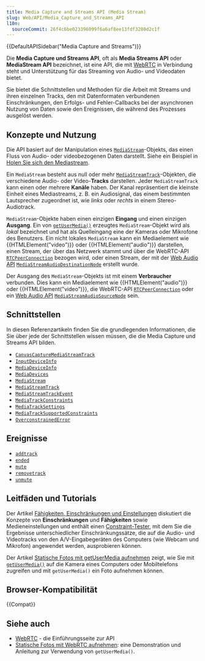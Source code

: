 ```yaml
---
title: Media Capture and Streams API (Media Stream)
slug: Web/API/Media_Capture_and_Streams_API
l10n:
  sourceCommit: 26f4c6be023396099f6a6af8ee13fdf3280d2c1f
---
```


{{DefaultAPISidebar("Media Capture and Streams")}}

Die **Media Capture und Streams API**, oft als **Media Streams API** oder **MediaStream API** bezeichnet, ist eine API, die mit [WebRTC](/de/docs/Web/API/WebRTC_API) in Verbindung steht und Unterstützung für das Streaming von Audio- und Videodaten bietet.

Sie bietet die Schnittstellen und Methoden für die Arbeit mit Streams und ihren einzelnen Tracks, den mit Datenformaten verbundenen Einschränkungen, den Erfolgs- und Fehler-Callbacks bei der asynchronen Nutzung von Daten sowie den Ereignissen, die während des Prozesses ausgelöst werden.

## Konzepte und Nutzung

Die API basiert auf der Manipulation eines [`MediaStream`](/de/docs/Web/API/MediaStream)-Objekts, das einen Fluss von Audio- oder videobezogenen Daten darstellt. Siehe ein Beispiel in [Holen Sie sich den Mediastream](/de/docs/Web/API/Media_Capture_and_Streams_API/Taking_still_photos#the_startup_function).

Ein `MediaStream` besteht aus null oder mehr [`MediaStreamTrack`](/de/docs/Web/API/MediaStreamTrack)-Objekten, die verschiedene Audio- oder Video-**Tracks** darstellen. Jeder `MediaStreamTrack` kann einen oder mehrere **Kanäle** haben. Der Kanal repräsentiert die kleinste Einheit eines Mediastreams, z. B. ein Audiosignal, das einem bestimmten Lautsprecher zugeordnet ist, wie _links_ oder _rechts_ in einem Stereo-Audiotrack.

`MediaStream`-Objekte haben einen einzigen **Eingang** und einen einzigen **Ausgang**. Ein von [`getUserMedia()`](/de/docs/Web/API/MediaDevices/getUserMedia) erzeugtes `MediaStream`-Objekt wird als _lokal_ bezeichnet und hat als Quelleingang eine der Kameras oder Mikrofone des Benutzers. Ein nicht lokales `MediaStream` kann ein Mediaelement wie {{HTMLElement("video")}} oder {{HTMLElement("audio")}} darstellen, einen Stream, der über das Netzwerk stammt und über die WebRTC-API [`RTCPeerConnection`](/de/docs/Web/API/RTCPeerConnection) bezogen wird, oder einen Stream, der mit der [Web Audio API](/de/docs/Web/API/Web_Audio_API) [`MediaStreamAudioDestinationNode`](/de/docs/Web/API/MediaStreamAudioDestinationNode) erstellt wurde.

Der Ausgang des `MediaStream`-Objekts ist mit einem **Verbraucher** verbunden. Dies kann ein Mediaelement wie {{HTMLElement("audio")}} oder {{HTMLElement("video")}}, die WebRTC-API [`RTCPeerConnection`](/de/docs/Web/API/RTCPeerConnection) oder ein [Web Audio API](/de/docs/Web/API/Web_Audio_API) [`MediaStreamAudioSourceNode`](/de/docs/Web/API/MediaStreamAudioSourceNode) sein.

## Schnittstellen

In diesen Referenzartikeln finden Sie die grundlegenden Informationen, die Sie über jede der Schnittstellen wissen müssen, die die Media Capture und Streams API bilden.

- [`CanvasCaptureMediaStreamTrack`](/de/docs/Web/API/CanvasCaptureMediaStreamTrack)
- [`InputDeviceInfo`](/de/docs/Web/API/InputDeviceInfo)
- [`MediaDeviceInfo`](/de/docs/Web/API/MediaDeviceInfo)
- [`MediaDevices`](/de/docs/Web/API/MediaDevices)
- [`MediaStream`](/de/docs/Web/API/MediaStream)
- [`MediaStreamTrack`](/de/docs/Web/API/MediaStreamTrack)
- [`MediaStreamTrackEvent`](/de/docs/Web/API/MediaStreamTrackEvent)
- [`MediaTrackConstraints`](/de/docs/Web/API/MediaTrackConstraints)
- [`MediaTrackSettings`](/de/docs/Web/API/MediaTrackSettings)
- [`MediaTrackSupportedConstraints`](/de/docs/Web/API/MediaTrackSupportedConstraints)
- [`OverconstrainedError`](/de/docs/Web/API/OverconstrainedError)

## Ereignisse

- [`addtrack`](/de/docs/Web/API/MediaStream/addtrack_event)
- [`ended`](/de/docs/Web/API/MediaStreamTrack/ended_event)
- [`mute`](/de/docs/Web/API/MediaStreamTrack/mute_event)
- [`removetrack`](/de/docs/Web/API/MediaStream/removetrack_event)
- [`unmute`](/de/docs/Web/API/MediaStreamTrack/unmute_event)

## Leitfäden und Tutorials

Der Artikel [Fähigkeiten, Einschränkungen und Einstellungen](/de/docs/Web/API/Media_Capture_and_Streams_API/Constraints) diskutiert die Konzepte von **Einschränkungen** und **Fähigkeiten** sowie Medieneinstellungen und enthält einen [Constraint-Tester](/de/docs/Web/API/Media_Capture_and_Streams_API/Constraints#example_constraint_exerciser), mit dem Sie die Ergebnisse unterschiedlicher Einschränkungssätze, die auf die Audio- und Videotracks von den A/V-Eingabegeräten des Computers (wie Webcam und Mikrofon) angewendet werden, ausprobieren können.

Der Artikel [Statische Fotos mit getUserMedia aufnehmen](/de/docs/Web/API/Media_Capture_and_Streams_API/Taking_still_photos) zeigt, wie Sie mit [`getUserMedia()`](/de/docs/Web/API/MediaDevices/getUserMedia) auf die Kamera eines Computers oder Mobiltelefons zugreifen und mit `getUserMedia()` ein Foto aufnehmen können.

## Browser-Kompatibilität

{{Compat}}

## Siehe auch

- [WebRTC](/de/docs/Web/API/WebRTC_API) - die Einführungsseite zur API
- [Statische Fotos mit WebRTC aufnehmen](/de/docs/Web/API/Media_Capture_and_Streams_API/Taking_still_photos): eine Demonstration und Anleitung zur Verwendung von `getUserMedia()`.
